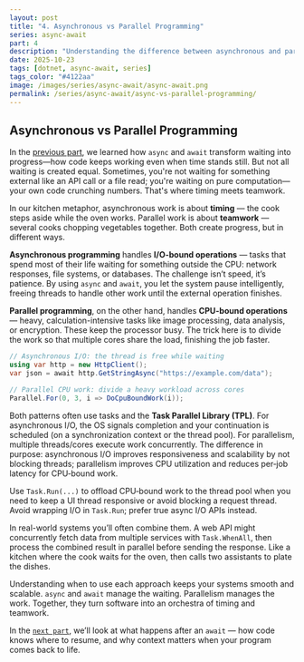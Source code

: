 ```yaml
---
layout: post
title: "4. Asynchronous vs Parallel Programming"
series: async-await
part: 4
description: "Understanding the difference between asynchronous and parallel programming in C#—timing, teamwork, and how they complement each other."
date: 2025-10-23
tags: [dotnet, async-await, series]
tags_color: "#4122aa"
image: /images/series/async-await/async-await.png
permalink: /series/async-await/async-vs-parallel-programming/
---
```


## Asynchronous vs Parallel Programming

In the [previous part](/series/async-await/why-async-await-change-everything/), we learned how `async` and `await` transform waiting into progress—how code keeps working even when time stands still. But not all waiting is created equal. Sometimes, you're not waiting for something external like an API call or a file read; you're waiting on pure computation—your own code crunching numbers. That's where timing meets teamwork.

In our kitchen metaphor, asynchronous work is about **timing** — the cook steps aside while the oven works. Parallel work is about **teamwork** — several cooks chopping vegetables together. Both create progress, but in different ways.

**Asynchronous programming** handles **I/O-bound operations** — tasks that spend most of their life waiting for something outside the CPU: network responses, file systems, or databases. The challenge isn’t speed, it’s patience. By using `async` and `await`, you let the system pause intelligently, freeing threads to handle other work until the external operation finishes.

**Parallel programming**, on the other hand, handles **CPU-bound operations** — heavy, calculation-intensive tasks like image processing, data analysis, or encryption. These keep the processor busy. The trick here is to divide the work so that multiple cores share the load, finishing the job faster.

```csharp
// Asynchronous I/O: the thread is free while waiting
using var http = new HttpClient();
var json = await http.GetStringAsync("https://example.com/data");

// Parallel CPU work: divide a heavy workload across cores
Parallel.For(0, 3, i => DoCpuBoundWork(i));
```

Both patterns often use tasks and the **Task Parallel Library (TPL)**. For asynchronous I/O, the OS signals completion and your continuation is scheduled (on a synchronization context or the thread pool). For parallelism, multiple threads/cores execute work concurrently. The difference in purpose: asynchronous I/O improves responsiveness and scalability by not blocking threads; parallelism improves CPU utilization and reduces per‑job latency for CPU‑bound work.

Use `Task.Run(...)` to offload CPU‑bound work to the thread pool when you need to keep a UI thread responsive or avoid blocking a request thread. Avoid wrapping I/O in `Task.Run`; prefer true async I/O APIs instead.

In real-world systems you’ll often combine them. A web API might concurrently fetch data from multiple services with `Task.WhenAll`, then process the combined result in parallel before sending the response. Like a kitchen where the cook waits for the oven, then calls two assistants to plate the dishes.

Understanding when to use each approach keeps your systems smooth and scalable. `async` and `await` manage the waiting. Parallelism manages the work. Together, they turn software into an orchestra of timing and teamwork.

In the [`next part`](/series/async-await/continuation-and-context/), we’ll look at what happens after an `await` — how code knows where to resume, and why context matters when your program comes back to life.
